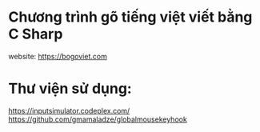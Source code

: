 # Chương trình gõ tiếng việt viết bằng C Sharp #
website: https://bogoviet.com
# Thư viện sử dụng:
https://inputsimulator.codeplex.com/
https://github.com/gmamaladze/globalmousekeyhook
